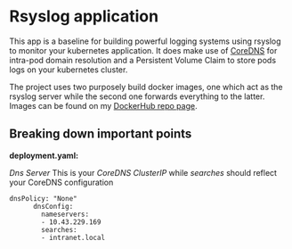 # Rsyslog application
This app is a baseline for building powerful logging systems using rsyslog to monitor your kubernetes application. It does make use of [CoreDNS](https://github.com/psammarco/kubernetes/tree/master/coredns) for intra-pod domain resolution and a Persistent Volume Claim to store pods logs on your kubernetes cluster.

The project uses two purposely build docker images, one which act as the rsyslog server while the second one forwards everything to the latter. Images can be found on my [DockerHub repo page](https://hub.docker.com/r/latrina/rsyslog).

## Breaking down important points
**deployment.yaml:**

_Dns Server_
This is your _CoreDNS ClusterIP_ while _searches_ should reflect your CoreDNS configuration
```
dnsPolicy: "None"
      dnsConfig:
        nameservers:
        - 10.43.229.169
        searches:
        - intranet.local
```
